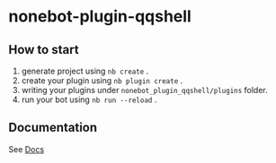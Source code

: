 # nonebot-plugin-qqshell

## How to start

1. generate project using `nb create` .
2. create your plugin using `nb plugin create` .
3. writing your plugins under `nonebot_plugin_qqshell/plugins` folder.
4. run your bot using `nb run --reload` .

## Documentation

See [Docs](https://nonebot.dev/)
